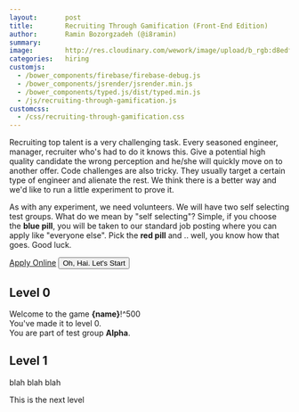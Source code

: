 ```yaml
---
layout:       post
title:        Recruiting Through Gamification (Front-End Edition)
author:       Ramin Bozorgzadeh (@i8ramin)
summary:
image:        http://res.cloudinary.com/wework/image/upload/b_rgb:d8edf8,c_pad,f_auto,g_north,h_1000,w_1600/v1430060208/engineering/recruiting-through-gamification.jpg
categories:   hiring
customjs:
  - /bower_components/firebase/firebase-debug.js
  - /bower_components/jsrender/jsrender.min.js
  - /bower_components/typed.js/dist/typed.min.js
  - /js/recruiting-through-gamification.js
customcss:
  - /css/recruiting-through-gamification.css
---
```


Recruiting top talent is a very challenging task. Every seasoned engineer, manager, recruiter who's had to do it knows this. Give a potential high quality candidate the wrong perception and he/she will quickly move on to another offer. Code challenges are also tricky. They usually target a certain type of engineer and alienate the rest. We think there is a better way and we'd like to run a little experiment to prove it.

As with any experiment, we need volunteers. We will have two self selecting test groups. What do we mean by "self selecting"? Simple, if you choose the **blue pill**, you will be taken to our standard job posting where you can apply like "everyone else". Pick the **red pill** and .. well, you know how that goes. Good luck.

<div class="experiment-buttons">
  <a href="https://www.wework.com/careers?ref=blog#job-49781" target="_blank" class="button button-blue" id="bluePill">Apply Online</a>
  <button class="button button-red" id="redPill" style="display:inline-block;">Oh, Hai. Let's Start</button>
</div>

<div id="game" class="levels">
  <div class="level level-0">
    <h2 class="title">Level 0</h2>
    <panda>
      Welcome to the game <b>{name}</b>!^500<br>
      You've made it to level 0.<br>
      You are part of test group <b>Alpha</b>.
    </panda>
  </div>

  <div class="level level-1">
    <h2 class="title">Level 1</h2>
    <panda>
      <p>blah blah blah</p>
    </panda>
    <p>This is the next level</p>
  </div>
</div>

<script id="privatePandaTpl" type="text/x-jsrender">
  <div class="pirate-panda">
    <div class="img"></div>
    <div class="content">
      <div class="chatbox"></div>
    </div>
  </div>
</script>
